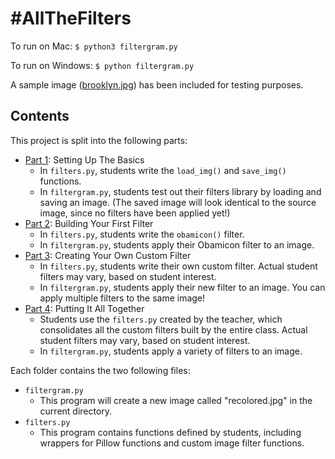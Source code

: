 # #AllTheFilters

To run on Mac:
`$ python3 filtergram.py`

To run on Windows:
`$ python filtergram.py`

A sample image ([brooklyn.jpg](brooklyn.jpg)) has been included for testing purposes.


## Contents

This project is split into the following parts:

* [Part 1](part1): Setting Up The Basics
    * In `filters.py`, students write the `load_img()` and `save_img()` functions.
    * In `filtergram.py`, students test out their filters library by loading and saving an image. (The saved image will look identical to the source image, since no filters have been applied yet!)
* [Part 2](part2): Building Your First Filter
    * In `filters.py`, students write the `obamicon()` filter.
    * In `filtergram.py`, students apply their Obamicon filter to an image.
* [Part 3](part3): Creating Your Own Custom Filter
    * In `filters.py`, students write their own custom filter. Actual student filters may vary, based on student interest.
    * In `filtergram.py`, students apply their new filter to an image. You can apply multiple filters to the same image!
* [Part 4](part4): Putting It All Together
    * Students use the `filters.py` created by the teacher, which consolidates all the custom filters built by the entire class. Actual student filters may vary, based on student interest.
    * In `filtergram.py`, students apply a variety of filters to an image.

Each folder contains the two following files:

* `filtergram.py`
    * This program will create a new image called "recolored.jpg" in the current directory.
* `filters.py`
    * This program contains functions defined by students, including wrappers for Pillow functions and custom image filter functions.